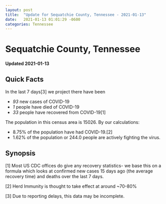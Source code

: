 ```yaml
---
layout: post
title:  "Update for Sequatchie County, Tennessee - 2021-01-13"
date:   2021-01-13 01:01:29 -0600
categories: Tennessee
---
```


# Sequatchie County, Tennessee
#### Updated 2021-01-13

## Quick Facts

In the last 7 days[3] we project there have been
- *93* new cases of COVID-19
- *1* people have died of COVID-19
- *33* people have recovered from COVID-19[1]

The population in this census area is 15026. By our calculations:
- 8.75% of the population have had COVID-19.[2]
- 1.62% of the population or 244.0 people are actively fighting the virus.

## Synopsis




[1] Most US CDC offices do give any recovery statistics- we base this on a formula which looks at confirmed new cases
15 days ago (the average recovery time) and deaths over the last 7 days.

[2] Herd Immunity is thought to take effect at around ~70-80%

[3] Due to reporting delays, this data may be incomplete.
 
    